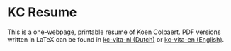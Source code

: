 # KC Resume

This is a one-webpage, printable resume of Koen Colpaert. PDF versions written in LaTeX can be found in [kc-vita-nl (Dutch)](https://github.com/koencolpaert/latex-custom-kc/tree/master/kc-vita-nl) or [kc-vita-en (English)](https://github.com/koencolpaert/latex-custom-kc/tree/master/kc-vita-en).
